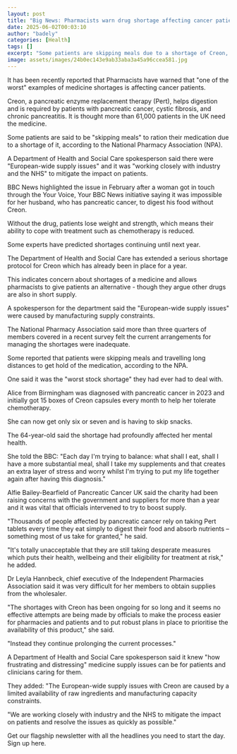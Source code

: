 ```yaml
---
layout: post
title: "Big News: Pharmacists warn drug shortage affecting cancer patients"
date: 2025-06-02T00:03:10
author: "badely"
categories: [Health]
tags: []
excerpt: "Some patients are skipping meals due to a shortage of Creon, says a pharmacy association."
image: assets/images/24b0ec143e9ab33aba3a45a96ccea581.jpg
---
```


It has been recently reported that Pharmacists have warned that "one of the worst" examples of medicine shortages is affecting cancer patients.

Creon, a pancreatic enzyme replacement therapy (Pert), helps digestion and is required by patients with pancreatic cancer, cystic fibrosis, and chronic pancreatitis. It is thought more than 61,000 patients in the UK need the medicine.

Some patients are said to be "skipping meals" to ration their medication due to a shortage of it, according to the National Pharmacy Association (NPA).

A Department of Health and Social Care spokesperson said there were "European-wide supply issues" and it was "working closely with industry and the NHS" to mitigate the impact on patients.

BBC News highlighted the issue in February after a woman got in touch through the Your Voice, Your BBC News initiative saying it was impossible for her husband, who has pancreatic cancer, to digest his food without Creon. 

Without the drug, patients lose weight and strength, which means their ability to cope with treatment such as chemotherapy is reduced.

Some experts have predicted shortages continuing until next year.

The Department of Health and Social Care has extended a serious shortage protocol for Creon which has already been in place for a year. 

This indicates concern about shortages of a medicine and allows pharmacists to give patients an alternative - though they argue other drugs are also in short supply.

A spokesperson for the department said the "European-wide supply issues" were caused by manufacturing supply constraints.

The National Pharmacy Association said more than three quarters of members covered in a recent survey felt the current arrangements for managing the shortages were inadequate. 

Some reported that patients were skipping meals and travelling long distances to get hold of the medication, according to the NPA.

One said it was the "worst stock shortage" they had ever had to deal with.

Alice from Birmingham was diagnosed with pancreatic cancer in 2023 and initially got 15 boxes of Creon capsules every month to help her tolerate chemotherapy. 

She can now get only six or seven and is having to skip snacks.  

The 64-year-old said the shortage had profoundly affected her mental health. 

She told the BBC: "Each day I'm trying to balance: what shall I eat, shall I have a more substantial meal, shall I take my supplements and that creates an extra layer of stress and worry whilst I'm trying to put my life together again after having this diagnosis."

Alfie Bailey-Bearfield of Pancreatic Cancer UK said the charity had been raising concerns with the government and suppliers for more than a year and it was vital that officials intervened to try to boost supply.

"Thousands of people affected by pancreatic cancer rely on taking Pert tablets every time they eat simply to digest their food and absorb nutrients – something most of us take for granted," he said.

"It's totally unacceptable that they are still taking desperate measures which puts their health, wellbeing and their eligibility for treatment at risk," he added.

Dr Leyla Hannbeck, chief executive of the Independent Pharmacies Association said it was very difficult for her members to obtain supplies from the wholesaler.

"The shortages with Creon has been ongoing for so long and it seems no effective attempts are being made by officials to make the process easier for pharmacies and patients and to put robust plans in place to prioritise the availability of this product," she said.

"Instead they continue prolonging the current processes."

A Department of Health and Social Care spokesperson said it knew "how frustrating and distressing" medicine supply issues can be for patients and clinicians caring for them.

They added: "The European-wide supply issues with Creon are caused by a limited availability of raw ingredients and manufacturing capacity constraints.

"We are working closely with industry and the NHS to mitigate the impact on patients and resolve the issues as quickly as possible."

Get our flagship newsletter with all the headlines you need to start the day. Sign up here.

